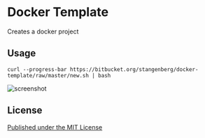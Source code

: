 # Docker Template

Creates a docker project


## Usage 

`curl --progress-bar https://bitbucket.org/stangenberg/docker-template/raw/master/new.sh | bash`

![screenshot](https://bitbucket.org/stangenberg/docker-template/raw/master/screenshot.png)


## License ##

[Published under the MIT License][LICENSE]

[LICENSE]: https://bitbucket.org/stangenberg/docker-baseimage/src/master/LICENSE.md "Published under the MIT License"